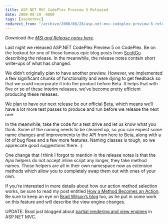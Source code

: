 ```yaml
---
title: ASP.NET MVC CodePlex Preview 5 Released
date: 2008-08-29 -0800
tags: [aspnetmvc]
redirect_from: "/archive/2008/08/28/asp.net-mvc-codeplex-preview-5-released.aspx/"
---
```


*Download the [MSI and Release notes
here](http://www.codeplex.com/aspnet/Release/ProjectReleases.aspx?ReleaseId=16775 "ASP.NET CodePlex Preview 5").*

Last night we released ASP.NET CodePlex Preview 5 on CodePlex. Be on the
lookout for one of those famous epic blog posts from
[ScottGu](http://weblogs.asp.net/scottgu "Scott Guthrie") describing the
release. In the meanwhile, the release notes contain short write-ups of
what has changed.

We didn’t originally plan to have another preview. However, we
implemented a few significant chunks of functionality and were dying to
get feedback so that we could incorporate it into the product before
Beta. It helps that with five or so of these interim releases, we’ve
become pretty efficient producing these releases.

We plan to have our next release be our official
[Beta](https://haacked.com/archive/2008/08/15/understanding-beta.aspx "understanding beta"),
which means we’ll have a lot more test passes to produce and run before
we release the next one.

In the meanwhile, take the code for a test drive and let us know what
you think. Some of the naming needs to be cleaned up, so you can expect
some name changes and improvements to the API from here to Beta, along
with a lot of bug fixes and a few more features. Naming classes is
tough, so we appreciate good suggestions there. :)

One change that I think I forgot to mention in the release notes is that
the Ajax helpers do not accept inline script any longer, they take
method names. Those helpers are all in their own namespace now as
extension methods which allow you to completely swap them out with ones
of your own.

If you’re interested in more details about how our action method
selection works, be sure to read my post entitled [How a Method Becomes
an
Action](https://haacked.com/archive/2008/08/29/how-a-method-becomes-an-action.aspx "How a Method Becomes An Action").
Be sure to keep an eye on [Brad Wilson’s
blog](http://bradwilson.typepad.com/ "Brad Wilson") too, as he put in
some work on this feature and will describe the view engine changes.

UPDATE: Brad just blogged about [partial rendering and view
engines](http://bradwilson.typepad.com/blog/2008/08/partial-renderi.html "Partial Rendering and View Engines")
in ASP.NET MVC.
